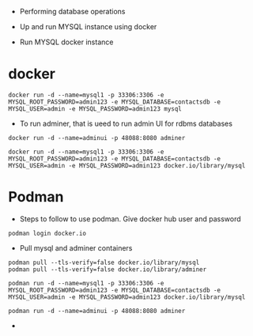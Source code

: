 - Performing database operations

- Up and run MYSQL instance using docker

- Run MYSQL docker instance 

# docker
```
docker run -d --name=mysql1 -p 33306:3306 -e MYSQL_ROOT_PASSWORD=admin123 -e MYSQL_DATABASE=contactsdb -e MYSQL_USER=admin -e MYSQL_PASSWORD=admin123 mysql
```

- To run adminer, that is ueed to run admin UI for rdbms databases

```
docker run -d --name=adminui -p 48088:8080 adminer
```
```
docker run -d --name=mysql1 -p 33306:3306 -e MYSQL_ROOT_PASSWORD=admin123 -e MYSQL_DATABASE=contactsdb -e MYSQL_USER=admin -e MYSQL_PASSWORD=admin123 docker.io/library/mysql
```


# Podman

- Steps to follow to use podman. Give docker hub user and password

```
podman login docker.io
```

- Pull mysql and adminer containers

```
podman pull --tls-verify=false docker.io/library/mysql
podman pull --tls-verify=false docker.io/library/adminer
```

```
podman run -d --name=mysql1 -p 33306:3306 -e MYSQL_ROOT_PASSWORD=admin123 -e MYSQL_DATABASE=contactsdb -e MYSQL_USER=admin -e MYSQL_PASSWORD=admin123 docker.io/library/mysql
```

```
podman run -d --name=adminui -p 48088:8080 adminer
```



- 